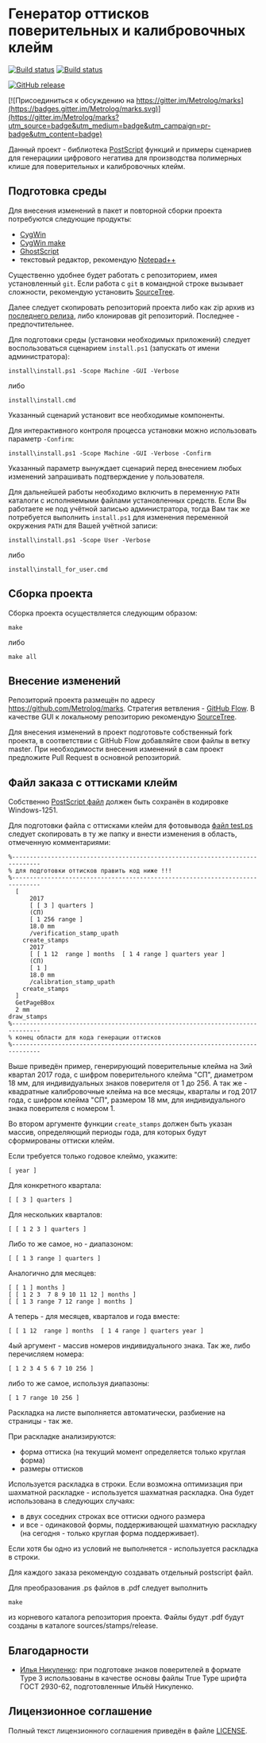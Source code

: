 Генератор оттисков поверительных и калибровочных клейм
======================================================

[![Build status](https://ci.appveyor.com/api/projects/status/github/Metrolog/marks?branch=master&svg=true)](https://ci.appveyor.com/project/sergey-s-betke/marks/branch/master)
[![Build status](https://circleci.com/gh/Metrolog/marks/tree/master.svg?&style=shield&circle-token=7e53954cd6f7704d6897c3f8b21502e6d0e920d7)](https://circleci.com/gh/Metrolog/marks)

[![GitHub release](https://img.shields.io/github/release/Metrolog/marks.svg)](https://github.com/Metrolog/marks/releases)
 
[![Присоединиться к обсуждению на https://gitter.im/Metrolog/marks](https://badges.gitter.im/Metrolog/marks.svg)](https://gitter.im/Metrolog/marks?utm_source=badge&utm_medium=badge&utm_campaign=pr-badge&utm_content=badge)

Данный проект - библиотека [PostScript][] функций и примеры сценариев для генерациии
цифрового негатива для производства полимерных клише для поверительных и
калибровочных клейм.

Подготовка среды
----------------

Для внесения изменений в пакет и повторной сборки проекта потребуются следующие продукты:

- [CygWin][]
- [CygWin make][]
- [GhostScript][]
- текстовый редактор, рекомендую [Notepad++][]

Существенно удобнее будет работать с репозиторием, имея установленный `git`.
Если работа с `git` в командной строке вызывает сложности, рекомендую установить
[SourceTree][].

Далее следует скопировать репозиторий проекта либо как zip архив из [последнего 
релиза](https://github.com/Metrolog/marks/releases), либо клонировав git репозиторий.
Последнее - предпочтительнее.

Для подготовки среды (установки необходимых приложений)
следует воспользоваться сценарием `install.ps1` (запускать от имени администратора):

	install\install.ps1 -Scope Machine -GUI -Verbose

либо

	install\install.cmd

Указанный сценарий установит все необходимые компоненты.

Для интерактивного контроля процесса установки можно использовать параметр `-Confirm`:

	install\install.ps1 -Scope Machine -GUI -Verbose -Confirm

Указанный параметр вынуждает сценарий перед внесением любых изменений запрашивать
подтверждение у пользователя.

Для дальнейшей работы необходимо включить в переменную `PATH`
каталоги с исполняемыми файлами установленных средств.
Если Вы работаете не под учётной записью администратора, тогда Вам так же
потребуется выполнить `install.ps1` для изменения переменной окружения `PATH` для
Вашей учётной записи:

	install\install.ps1 -Scope User -Verbose

либо

	install\install_for_user.cmd

Сборка проекта
--------------

Сборка проекта осуществляется следующим образом:

	make

либо

	make all


Внесение изменений
------------------

Репозиторий проекта размещён по адресу https://github.com/Metrolog/marks.
Стратегия ветвления - [GitHub Flow](http://githubflow.github.io/). В качестве GUI
к локальному репозиторию рекомендую
[SourceTree](https://www.sourcetreeapp.com/).

Для внесения изменений в проект подготовьте собственный fork проекта, в соответствии
с GitHub Flow добавляйте свои файлы в ветку master.
При необходимости внесения изменений в сам проект предложите Pull Request в основной 
репозиторий.


Файл заказа с оттисками клейм
-----------------------------

Собственно [PostScript файл](sources/stamps/test.ps) должен быть сохранён в кодировке Windows-1251.

Для подготовки файла с оттисками клейм для фотовывода
[файл test.ps](sources/stamps/test.ps) следует скопировать в ту же папку
и внести изменения в область, отмеченную комментариями:

    %------------------------------------------------------------------------------
    % для подготовки оттисков править код ниже !!!
    %------------------------------------------------------------------------------
      [
          2017
          [ [ 3 ] quarters ]
          (СП)
          [ 1 256 range ]
          18.0 mm
          /verification_stamp_upath
        create_stamps
          2017
          [ [ 1 12  range ] months  [ 1 4 range ] quarters year ]
          (СП)
          [ 1 ]
          18.0 mm
          /calibration_stamp_upath
        create_stamps
      ]
      GetPageBBox
      2 mm
    draw_stamps
    %------------------------------------------------------------------------------
    % конец области для кода генерации оттисков
    %------------------------------------------------------------------------------

Выше приведён пример, генерирующий поверительные клейма
на 3ий квартал 2017 года, с шифром поверительного клейма "СП",
диаметром 18 мм, для индивидуальных знаков поверителя от 1 до 256.
А так же - квадратные калибровочные клейма
на все месяцы, кварталы и год 2017 года, с шифром клейма "СП",
размером 18 мм, для индивидуального знака поверителя с номером 1.

Во втором аргументе функции `create_stamps` должен быть указан
массив, определяющий периоды года, для которых будут сформированы
оттиски клейм.

Если требуется только годовое клеймо, укажите:

    [ year ]

Для конкретного квартала:

    [ [ 3 ] quarters ]
    
Для нескольких кварталов:

    [ [ 1 2 3 ] quarters ]
    
Либо то же самое, но - диапазоном:

    [ [ 1 3 range ] quarters ]
    
Аналогично для месяцев:

    [ [ 1 ] months ]
    [ [ 1 2 3  7 8 9 10 11 12 ] months ]
    [ [ 1 3 range 7 12 range ] months ]
    
А теперь - для месяцев, кварталов и года вместе:

    [ [ 1 12  range ] months  [ 1 4 range ] quarters year ]
    
4ый аргумент - массив номеров индивидуального знака.
Так же, либо перечисляем номера:

    [ 1 2 3 4 5 6 7 10 256 ]

либо то же самое, используя диапазоны:

    [ 1 7 range 10 256 ]
    
Раскладка на листе выполняется автоматически,
разбиение на страницы - так же.

При раскладке анализируются:
- форма оттиска (на текущий момент определяется только
круглая форма)
- размеры оттисков

Используется раскладка в строки.
Если возможна оптимизация при шахматной раскладке -
используется шахматная раскладка. Она будет использована
в следующих случаях:
- в двух соседних строках все оттиски одного размера
- и все - одинаковой формы, поддерживающей шахматную раскладку
(на сегодня - только круглая форма поддерживает).

Если хотя бы одно из условий не выполняется - используется
раскладка в строки.

Для каждого заказа рекомендую создавать отдельный postscript файл.

Для преобразования .ps файлов в .pdf следует выполнить

	make

из корневого каталога репозитория проекта.
Файлы будут .pdf будут созданы в каталоге sources/stamps/release.

Благодарности
-------------

- [Илья Никуленко](mailto:nikulenko_iliy@rambler.ru): при подготовке знаков
поверителей в формате Type 3 использованы в качестве основы файлы
True Type шрифта ГОСТ 2930-62, подготовленные Ильёй Никуленко.

Лицензионное соглашение
-----------------------

Полный текст лицензионного соглашения приведён в файле [LICENSE](LICENSE).


[PostScript]: https://ru.wikipedia.org/wiki/PostScript
[PostScript Language reference manual]: http://wwwimages.adobe.com/content/dam/Adobe/en/devnet/postscript/pdfs/psrefman.pdf
[CygWin]: http://cygwin.com/install.html "Cygwin"
[CygWin make]: http://cygwin.com/install.html "make"
[GhostScript]: https://www.ghostscript.com/ "GhostScript"
[Notepad++]: https://notepad-plus-plus.org/ "Notepad++"
[SourceTree]: https://www.sourcetreeapp.com/ "SourceTree"
